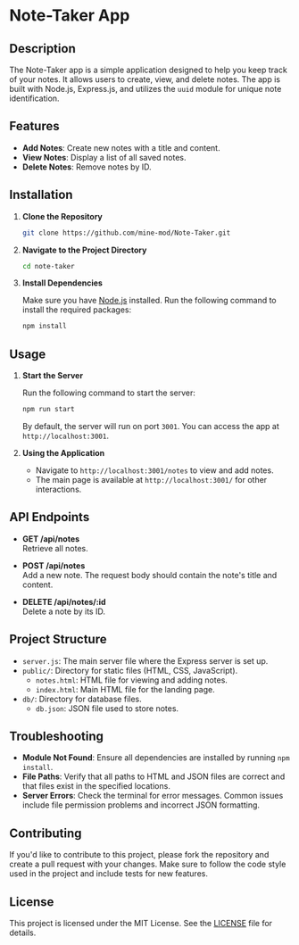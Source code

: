 # Note-Taker App

## Description

The Note-Taker app is a simple application designed to help you keep track of your notes. It allows users to create, view, and delete notes. The app is built with Node.js, Express.js, and utilizes the `uuid` module for unique note identification.

## Features

- **Add Notes**: Create new notes with a title and content.
- **View Notes**: Display a list of all saved notes.
- **Delete Notes**: Remove notes by ID.

## Installation

1. **Clone the Repository**

   ```sh
   git clone https://github.com/mine-mod/Note-Taker.git
   ```

2. **Navigate to the Project Directory**

   ```sh
   cd note-taker
   ```

3. **Install Dependencies**

   Make sure you have [Node.js](https://nodejs.org/) installed. Run the following command to install the required packages:

   ```sh
   npm install
   ```

## Usage

1. **Start the Server**

   Run the following command to start the server:

   ```sh
   npm run start
   ```

   By default, the server will run on port `3001`. You can access the app at `http://localhost:3001`.

2. **Using the Application**

   - Navigate to `http://localhost:3001/notes` to view and add notes.
   - The main page is available at `http://localhost:3001/` for other interactions.

## API Endpoints

- **GET /api/notes**  
  Retrieve all notes.

- **POST /api/notes**  
  Add a new note. The request body should contain the note's title and content.

- **DELETE /api/notes/:id**  
  Delete a note by its ID.

## Project Structure

- `server.js`: The main server file where the Express server is set up.
- `public/`: Directory for static files (HTML, CSS, JavaScript).
  - `notes.html`: HTML file for viewing and adding notes.
  - `index.html`: Main HTML file for the landing page.
- `db/`: Directory for database files.
  - `db.json`: JSON file used to store notes.

## Troubleshooting

- **Module Not Found**: Ensure all dependencies are installed by running `npm install`.
- **File Paths**: Verify that all paths to HTML and JSON files are correct and that files exist in the specified locations.
- **Server Errors**: Check the terminal for error messages. Common issues include file permission problems and incorrect JSON formatting.

## Contributing

If you'd like to contribute to this project, please fork the repository and create a pull request with your changes. Make sure to follow the code style used in the project and include tests for new features.

## License

This project is licensed under the MIT License. See the [LICENSE](LICENSE) file for details.
